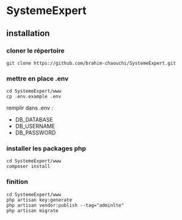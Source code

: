 # SystemeExpert

## installation

### cloner le répertoire
	git clone https://github.com/brahim-chaouchi/SystemeExpert.git

### mettre en place .env
	cd SystemeExpert/www
	cp .env.example .env

remplir dans .env :
* DB_DATABASE
* DB_USERNAME
* DB_PASSWORD

### installer les packages php
	cd SystemeExpert/www
	composer install

### finition
	cd SystemeExpert/www
	php artisan key:generate
	php artisan vendor:publish --tag="adminlte"
	php artisan migrate
